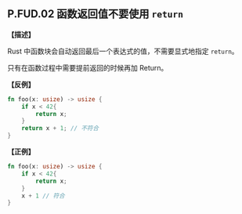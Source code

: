 ## P.FUD.02  函数返回值不要使用 `return`

**【描述】**

Rust 中函数块会自动返回最后一个表达式的值，不需要显式地指定 `return`。

只有在函数过程中需要提前返回的时候再加 Return。

**【反例】**

```rust
fn foo(x: usize) -> usize {
    if x < 42{
        return x;
    }
    return x + 1; // 不符合
}
```

**【正例】**

```rust
fn foo(x: usize) -> usize {
    if x < 42{
        return x;
    }
    x + 1 // 符合
}
```
